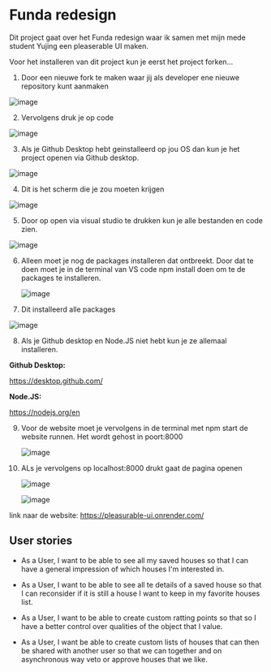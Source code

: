 # Funda redesign

Dit project gaat over het Funda redesign waar ik samen met mijn mede student Yujing een pleaserable UI maken. 


Voor het installeren van dit project kun je eerst het project forken...

1. Door een nieuwe fork te maken waar jij als developer ene nieuwe repository kunt aanmaken

![image](https://github.com/OniWithTheHoodie/pleasurable-ui/assets/144009897/fd4050f4-dc05-4565-bc3e-f88e27271cf7)

2. Vervolgens druk je op code 

![image](https://github.com/OniWithTheHoodie/pleasurable-ui/assets/144009897/b91afb22-e017-4dd9-857e-dc277fb8ac99)

3. Als je Github Desktop hebt geinstalleerd op jou OS dan kun je het project openen via Github desktop.

![image](https://github.com/OniWithTheHoodie/pleasurable-ui/assets/144009897/624952f1-e8b8-4a71-896e-710463dea8d2)

4. Dit is het scherm die je zou moeten krijgen

![image](https://github.com/OniWithTheHoodie/pleasurable-ui/assets/144009897/2493dfe8-afc8-4923-9e27-ee7a47a22fb4)

5. Door op open via visual studio te drukken kun je alle bestanden en code zien.

![image](https://github.com/OniWithTheHoodie/pleasurable-ui/assets/144009897/e2ffaec5-0ac3-4fbf-8949-ce1844c50afd)

6. Alleen moet je nog de packages installeren dat ontbreekt. Door dat te doen moet je in de terminal van VS code npm install doen om te de packages te installeren.

   ![image](https://github.com/OniWithTheHoodie/pleasurable-ui/assets/144009897/13121804-e371-4563-9425-c1e868268f00)

7. Dit installeerd alle packages

![image](https://github.com/OniWithTheHoodie/pleasurable-ui/assets/144009897/e4b7bd0b-9110-4a10-aa11-c583093eec44)

8. Als je Github desktop en Node.JS niet hebt kun je ze allemaal installeren. 

**Github Desktop:**

https://desktop.github.com/

**Node.JS:**

https://nodejs.org/en

9. Voor de website moet je vervolgens in de terminal met npm start de website runnen. Het wordt gehost in poort:8000
   
    ![image](https://github.com/OniWithTheHoodie/pleasurable-ui/assets/144009897/2967b7a4-8da1-4acb-aae4-49838b61b5b7)

10. ALs je vervolgens op localhost:8000 drukt gaat de pagina openen
    
    ![image](https://github.com/OniWithTheHoodie/pleasurable-ui/assets/144009897/ab4f9581-2627-437d-b44d-646870668a42)

    ![image](https://github.com/OniWithTheHoodie/pleasurable-ui/assets/144009897/da9c3aa4-7092-4585-9632-055e1928c225)


link naar de website: https://pleasurable-ui.onrender.com/

## User stories

* As a User, I want to be able to see all my saved houses so that I can have a general impression of which houses I'm interested in.

* As a User, I want to be able to see all te details of a saved house so that I can reconsider if it is still a house I want to keep in my favorite houses list.

* As a User, I want to be able to create custom ratting points so that so I have a better control over qualities of the object that I value.

* As a User, I want be able to create custom lists of houses that can then be shared with another user so that we can together and on asynchronous way veto or approve houses that we like.

